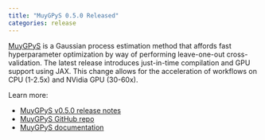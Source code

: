 ```yaml
---
title: "MuyGPyS 0.5.0 Released"
categories: release
---
```


[MuyGPyS](https://github.com/LLNL/MuyGPyS) is a Gaussian process estimation method that affords fast hyperparameter optimization by way of performing leave-one-out cross-validation. The latest release introduces just-in-time compilation and GPU support using JAX. This change allows for the acceleration of workflows on CPU (1-2.5x) and NVidia GPU (30-60x).

Learn more:

- [MuyGPyS v0.5.0 release notes](https://github.com/LLNL/MuyGPyS/releases/tag/v0.5.0)
- [MuyGPyS GitHub repo](https://github.com/LLNL/MuyGPyS)
- [MuyGPyS documentation](https://muygpys.readthedocs.io/en/latest/)
